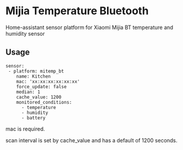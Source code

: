 # Mijia Temperature Bluetooth
Home-assistant sensor platform for Xiaomi Mijia BT temperature and humidity sensor

## Usage
```
sensor:
 - platform: mitemp_bt
    name: Kitchen
    mac: 'xx:xx:xx:xx:xx:xx'
    force_update: false
    median: 1
    cache_value: 1200
    monitored_conditions:
      - temperature
      - humidity
      - battery
```

mac is required.

scan interval is set by cache_value and has a default of 1200 seconds.
